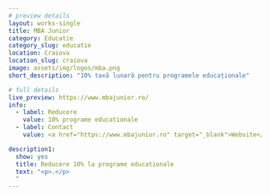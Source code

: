 ```yaml
---
# preview details
layout: works-single
title: MBA Junior
category: Educatie
category_slug: educatie
location: Craiova 
location_slug: craiova
image: assets/img/logos/mba.png
short_description: "10% taxă lunară pentru programele educaționale"

# full details
live_preview: https://www.mbajunior.ro/
info:
  - label: Reducere
    value: 10% programe educationale
  - label: Contact
    value: <a href="https://www.mbajunior.ro" target="_blank">Website</a>

description1:
  show: yes
  title: Reducere 10% la programe educationale
  text: "<p>.</p>
  "
---
```

